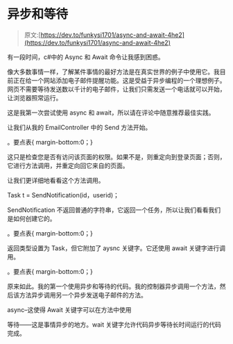 # 异步和等待

> 原文:[https://dev.to/funkysi1701/async-and-await-4he2](https://dev.to/funkysi1701/async-and-await-4he2)

有一段时间，c#中的 Async 和 Await 命令让我感到困惑。

像大多数事情一样，了解某件事情的最好方法是在真实世界的例子中使用它。我目前正在给一个网站添加电子邮件提醒功能。这是受益于异步编程的一个理想例子。网页不需要等待发送数以千计的电子邮件，让我们只需发送一个电话就可以开始，让浏览器照常运行。

这是我第一次尝试使用 async 和 await，所以请在评论中随意推荐最佳实践。

让我们从我的 EmailController 中的 Send 方法开始。

。要点表{ margin-bottom:0；}

这只是检查您是否有访问该页面的权限。如果不是，则重定向到登录页面；否则，它进行方法调用，并重定向回它来自的页面。

让我们更详细地看看这个方法调用。

Task t = SendNotification(id，userid)；

SendNotification 不返回普通的字符串，它返回一个任务，所以让我们看看我们是如何创建它的。

。要点表{ margin-bottom:0；}

返回类型设置为 Task，但它附加了 aysnc 关键字。它还使用 await 关键字进行调用。

。要点表{ margin-bottom:0；}

原来如此。我的第一个使用异步和等待的代码。我的控制器异步调用一个方法，然后该方法异步调用另一个异步发送电子邮件的方法。

async–这使得 Await 关键字可以在方法中使用

等待——这是事情异步的地方。wait 关键字允许代码异步等待长时间运行的代码完成。